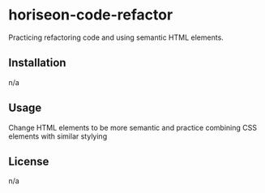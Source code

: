 # horiseon-code-refactor

Practicing refactoring code and using semantic HTML elements.

## Installation

n/a

## Usage

Change HTML elements to be more semantic and practice combining CSS elements with similar stylying


## License

n/a



